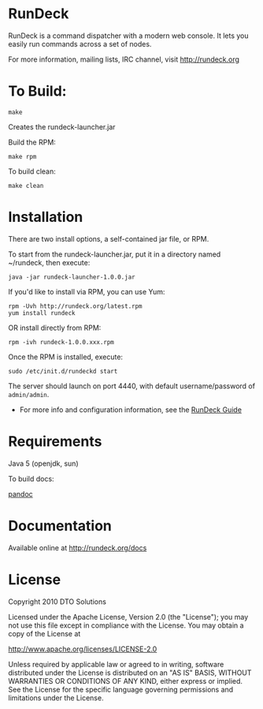 RunDeck
========

RunDeck is a command dispatcher with a modern web console.
It lets you easily run commands across a set of nodes.

For more information, mailing lists, IRC channel, visit <http://rundeck.org>

To Build:
=====

    make

Creates the rundeck-launcher.jar

Build the RPM:

    make rpm

To build clean:

    make clean

Installation
======

There are two install options, a self-contained jar file, or RPM.

To start from the rundeck-launcher.jar, put it in a directory named ~/rundeck, then execute:

    java -jar rundeck-launcher-1.0.0.jar

If you'd like to install via RPM, you can use Yum:

    rpm -Uvh http://rundeck.org/latest.rpm
    yum install rundeck

OR install directly from RPM:

    rpm -ivh rundeck-1.0.0.xxx.rpm

Once the RPM is installed, execute:

    sudo /etc/init.d/rundeckd start

The server should launch on port 4440, with default username/password of `admin/admin`.

* For more info and configuration information, see the [RunDeck Guide](http://rundeck.org/docs/RunDeck-Guide.html)

Requirements
=======

Java 5 (openjdk, sun)

To build docs:

[pandoc](http://johnmacfarlane.net/pandoc/)

Documentation
======

Available online at <http://rundeck.org/docs>

License
======

Copyright 2010 DTO Solutions

Licensed under the Apache License, Version 2.0 (the "License");
you may not use this file except in compliance with the License.
You may obtain a copy of the License at

   http://www.apache.org/licenses/LICENSE-2.0

Unless required by applicable law or agreed to in writing, software
distributed under the License is distributed on an "AS IS" BASIS,
WITHOUT WARRANTIES OR CONDITIONS OF ANY KIND, either express or implied.
See the License for the specific language governing permissions and
limitations under the License.

